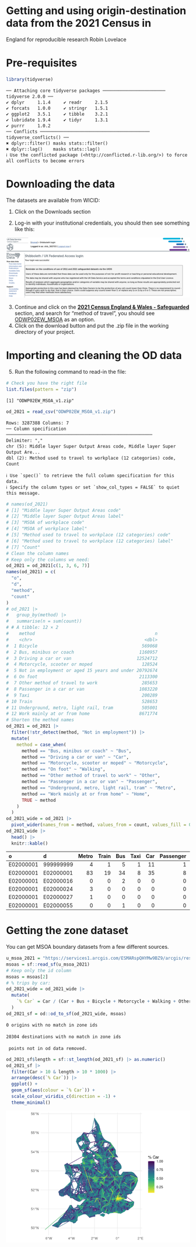 # Getting and using origin-destination data from the 2021 Census in
England for reproducible research
Robin Lovelace

# Pre-requisites

``` r
library(tidyverse)
```

    ── Attaching core tidyverse packages ──────────────────────── tidyverse 2.0.0 ──
    ✔ dplyr     1.1.4     ✔ readr     2.1.5
    ✔ forcats   1.0.0     ✔ stringr   1.5.1
    ✔ ggplot2   3.5.1     ✔ tibble    3.2.1
    ✔ lubridate 1.9.4     ✔ tidyr     1.3.1
    ✔ purrr     1.0.2     
    ── Conflicts ────────────────────────────────────────── tidyverse_conflicts() ──
    ✖ dplyr::filter() masks stats::filter()
    ✖ dplyr::lag()    masks stats::lag()
    ℹ Use the conflicted package (<http://conflicted.r-lib.org/>) to force all conflicts to become errors

# Downloading the data

The datasets are available from WICID:

1.  Click on the Downloads section

2.  Log-in with your institutional credentials, you should then see
    something like this:

![](images/paste-1.png)

3.  Continue and click on the [**2021 Census England & Wales -
    Safeguarded**](https://wicid.ukdataservice.ac.uk/cider/wicid/downloads.php#panel17)
    section, and search for “method of travel”, you should see
    [ODWP02EW_MSOA](https://wicid.ukdataservice.ac.uk/cider/wicid/downloads.php#)
    as an option.
4.  Click on the download button and put the .zip file in the working
    directory of your project.

# Importing and cleaning the OD data

5.  Run the following command to read-in the file:

``` r
# Check you have the right file
list.files(pattern = "zip") 
```

    [1] "ODWP02EW_MSOA_v1.zip"

``` r
od_2021 = read_csv("ODWP02EW_MSOA_v1.zip")
```

    Rows: 3287388 Columns: 7
    ── Column specification ────────────────────────────────────────────────────────
    Delimiter: ","
    chr (5): Middle layer Super Output Areas code, Middle layer Super Output Are...
    dbl (2): Method used to travel to workplace (12 categories) code, Count

    ℹ Use `spec()` to retrieve the full column specification for this data.
    ℹ Specify the column types or set `show_col_types = FALSE` to quiet this message.

``` r
# names(od_2021)
# [1] "Middle layer Super Output Areas code"                    
# [2] "Middle layer Super Output Areas label"                   
# [3] "MSOA of workplace code"                                  
# [4] "MSOA of workplace label"                                 
# [5] "Method used to travel to workplace (12 categories) code" 
# [6] "Method used to travel to workplace (12 categories) label"
# [7] "Count"
# Clean the column names
# Keep only the columns we need:
od_2021 = od_2021[c(1, 3, 6, 7)]
names(od_2021) = c(
  "o",
  "d",
  "method",
  "count"
)
# od_2021 |>
#   group_by(method) |>
#   summarise(n = sum(count))
# # A tibble: 12 × 2
#    method                                              n
#    <chr>                                           <dbl>
#  1 Bicycle                                        569068
#  2 Bus, minibus or coach                         1160957
#  3 Driving a car or van                         12524712
#  4 Motorcycle, scooter or moped                   128524
#  5 Not in employment or aged 15 years and under 20792674
#  6 On foot                                       2113300
#  7 Other method of travel to work                 285653
#  8 Passenger in a car or van                     1083220
#  9 Taxi                                           200289
# 10 Train                                          528653
# 11 Underground, metro, light rail, tram           505001
# 12 Work mainly at or from home                   8671774
# Shorten the method names
od_2021 = od_2021 |>
  filter(!str_detect(method, "Not in employment")) |>
  mutate(
    method = case_when(
      method == "Bus, minibus or coach" ~ "Bus",
      method == "Driving a car or van" ~ "Car",
      method == "Motorcycle, scooter or moped" ~ "Motorcycle",
      method == "On foot" ~ "Walking",
      method == "Other method of travel to work" ~ "Other",
      method == "Passenger in a car or van" ~ "Passenger",
      method == "Underground, metro, light rail, tram" ~ "Metro",
      method == "Work mainly at or from home" ~ "Home",
      TRUE ~ method
    )
  )
od_2021_wide = od_2021 |>
  pivot_wider(names_from = method, values_from = count, values_fill = 0)
od_2021_wide |>
  head() |>
  knitr::kable()
```

| o | d | Metro | Train | Bus | Taxi | Car | Passenger | Bicycle | Walking | Other | Home | Motorcycle |
|:---|:---|---:|---:|---:|---:|---:|---:|---:|---:|---:|---:|---:|
| E02000001 | 999999999 | 4 | 1 | 5 | 1 | 11 | 1 | 1 | 10 | 1 | 0 | 0 |
| E02000001 | E02000001 | 83 | 19 | 34 | 8 | 35 | 8 | 60 | 418 | 37 | 3602 | 5 |
| E02000001 | E02000016 | 0 | 0 | 2 | 0 | 0 | 0 | 0 | 0 | 0 | 0 | 0 |
| E02000001 | E02000024 | 3 | 0 | 0 | 0 | 0 | 0 | 0 | 0 | 0 | 0 | 0 |
| E02000001 | E02000027 | 1 | 0 | 0 | 0 | 0 | 0 | 0 | 0 | 0 | 0 | 0 |
| E02000001 | E02000055 | 0 | 0 | 1 | 0 | 0 | 0 | 0 | 0 | 0 | 0 | 0 |

# Getting the zone dataset

You can get MSOA boundary datasets from a few different sources.

``` r
u_msoa_2021 = "https://services1.arcgis.com/ESMARspQHYMw9BZ9/arcgis/rest/services/Middle_Super_Output_Areas_DEC_2021_EW_PWC/FeatureServer/0/query?outFields=*&where=1%3D1&f=geojson"
msoas = sf::read_sf(u_msoa_2021)
# Keep only the id column
msoas = msoas[2]
# % trips by car:
od_2021_wide = od_2021_wide |>
  mutate(
    `% Car` = Car / (Car + Bus + Bicycle + Motorcycle + Walking + Other + Passenger + Metro + Taxi + Train + Home)
  )
od_2021_sf = od::od_to_sf(od_2021_wide, msoas)
```

    0 origins with no match in zone ids

    20304 destinations with no match in zone ids

     points not in od data removed.

``` r
od_2021_sf$length = sf::st_length(od_2021_sf) |> as.numeric()
od_2021_sf |>
  filter(Car > 10 & length > 10 * 1000) |>
  arrange(desc(`% Car`)) |>
  ggplot() +
  geom_sf(aes(colour = `% Car`)) +
  scale_colour_viridis_c(direction = -1) +
  theme_minimal()
```

![](README_files/figure-commonmark/od-data-2021-england-1.png)

